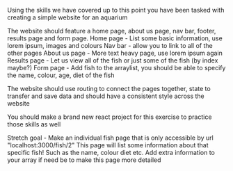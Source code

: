 Using the skills we have covered up to this point you have been tasked with creating a simple website for an aquarium 

The website should feature a home page, about us page, nav bar, footer, results page and form page. 
Home page - List some basic information, use lorem ipsum, images and colours
Nav bar - allow you to link to all of the other pages
About us page - More text heavy page, use lorem ipsum again 
Results page - Let us view all of the fish or just some of the fish (by index maybe?)
Form page - Add fish to the arraylist, you should be able to specify the name, colour, age, diet of the fish 

The website should use routing to connect the pages together, state to transfer and save data and should have a consistent style across the website

You should make a brand new react project for this exercise to practice those skills as well

Stretch goal - Make an individual fish page that is only accessible by url "localhost:3000/fish/2"
This page will list some information about that specific fish! Such as the name, colour diet etc. Add extra information to your array if need be to make this page more detailed